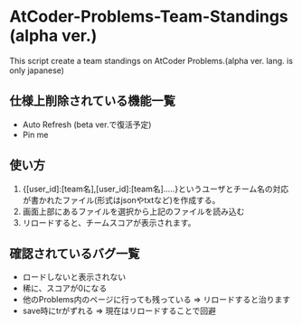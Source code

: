 # AtCoder-Problems-Team-Standings (alpha ver.)
This script create a team standings on AtCoder Problems.(alpha ver. lang. is only japanese)

## 仕様上削除されている機能一覧
- Auto Refresh (beta ver.で復活予定)
- Pin me

## 使い方
1. {[user_id]:[team名],[user_id]:[team名].....}というユーザとチーム名の対応が書かれたファイル(形式はjsonやtxtなど)を作成する。
2. 画面上部にあるファイルを選択から上記のファイルを読み込む
3. リロードすると、チームスコアが表示されます。

## 確認されているバグ一覧
- ロードしないと表示されない
- 稀に、スコアが0になる
- 他のProblems内のページに行っても残っている => リロードすると治ります
- save時にtrがずれる => 現在はリロードすることで回避
